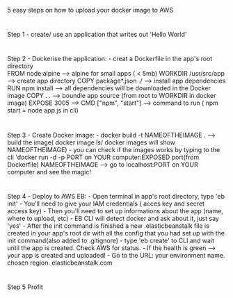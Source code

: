 5 easy steps on how to upload your docker image to AWS

#
 Step 1 - create/ use an application that writes out 'Hello World'

#
 Step 2 - Dockerise the application: - creat a Dockerfile in the app's root directory  
FROM node:alpine --> alpine for small apps ( < 5mb)
WORKDIR /usr/src/app --> create app directory 
COPY package*.json ./ --> install app dependencies 
RUN npm install --> all dependencies will be downloaded in the Docker image
COPY . . --> boundle app source (from root to WORKDIR in docker image) 
EXPOSE 3005 --> CMD ["npm", "start"] --> command to run ( npm start = node app.js in cli)
#

 Step 3 - Create Docker image: - docker build -t NAMEOFTHEIMAGE . --> build the image( docker image ls/ docker images will show NAMEOFTHEIMAGE) - you can check if the images works by typing to the cli 'docker run -d -p PORT on YOUR computer:EXPOSED port(from Dockerfile) NAMEOFTHEIMAGE --> go to localhost:PORT on YOUR computer and see the magic!

#
 Step 4 - Deploy to AWS EB: - Open terminal in app's root directory, type 'eb init' - You'll need to give your IAM credentials ( acces key and secret access key) - Then you'll need to set up informations about the app (name, where to upload, etc) - EB CLI will detect docker and ask about it, just say 'yes' - After the init command is finished a new .elasticbeanstalk file is created in your app's root dir with all the config that you had set up with the init command(also added to .gitignore) - type 'eb create' to CLI and wait until the app is created. Check AWS for status. - If the health is green --> your app is created and uploaded! - Go to the URL: your environment name. chosen region. elasticbeanstalk.com
# 
Step 5 Profit
